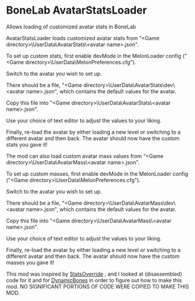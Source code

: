 # BoneLab AvatarStatsLoader
 Allows loading of customized avatar stats in BoneLab

AvatarStatsLoader loads customized avatar stats from "\<Game directory\>\\UserData\\AvatarStats\\\<avatar name\>.json".

To set up custom stats, first enable devMode in the MelonLoader config ("\<Game directory\>\\UserData\\MelonPreferences.cfg").

Switch to the avatar you wish to set up.

There should be a file, "\<Game directory\>\\UserData\\AvatarStats\\dev\\\<avatar name\>.json", which contains the default values for the avatar.

Copy this file into "\<Game directory\>\\UserData\\AvatarStats\\\<avatar name\>.json".

Use your choice of text editor to adjust the values to your liking.

Finally, re-load the avatar by either loading a new level or switching to a different avatar and then back. The avatar should now have the custom stats you gave it!


The mod can also load custom avatar mass values from "\<Game directory\>\\UserData\\AvatarMass\\\<avatar name\>.json".

To set up custom masses, first enable devMode in the MelonLoader config ("\<Game directory\>\\UserData\\MelonPreferences.cfg").

Switch to the avatar you wish to set up.

There should be a file, "\<Game directory\>\\UserData\\AvatarMass\\dev\\\<avatar name\>.json", which contains the default values for the avatar.

Copy this file into "\<Game directory\>\\UserData\\AvatarMass\\\<avatar name\>.json".

Use your choice of text editor to adjust the values to your liking.

Finally, re-load the avatar by either loading a new level or switching to a different avatar and then back. The avatar should now have the custom masses you gave it!


This mod was inspired by [StatsOverride](https://bonelab.thunderstore.io/package/extraes/StatOverride/) , and I looked at (disassembled) code for it and for [DynamicBones](https://bonelab.thunderstore.io/package/LlamasHere/Dynamic_Bones/) in order to figure out how to make this mod. NO SIGNIFICANT PORTIONS OF CODE WERE COPIED TO MAKE THIS MOD.